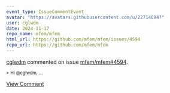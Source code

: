 ```yaml
---
event_type: IssueCommentEvent
avatar: "https://avatars.githubusercontent.com/u/22714694?"
user: cglwdm
date: 2024-11-17
repo_name: mfem/mfem
html_url: https://github.com/mfem/mfem/issues/4594
repo_url: https://github.com/mfem/mfem
---
```


<a href='https://github.com/cglwdm' target='_blank'>cglwdm</a> commented on issue <a href='https://github.com/mfem/mfem/issues/4594' target='_blank'>mfem/mfem#4594</a>.

<small>> Hi @cglwdm,...</small>

<a href='https://github.com/mfem/mfem/issues/4594' target='_blank'>View Comment</a>